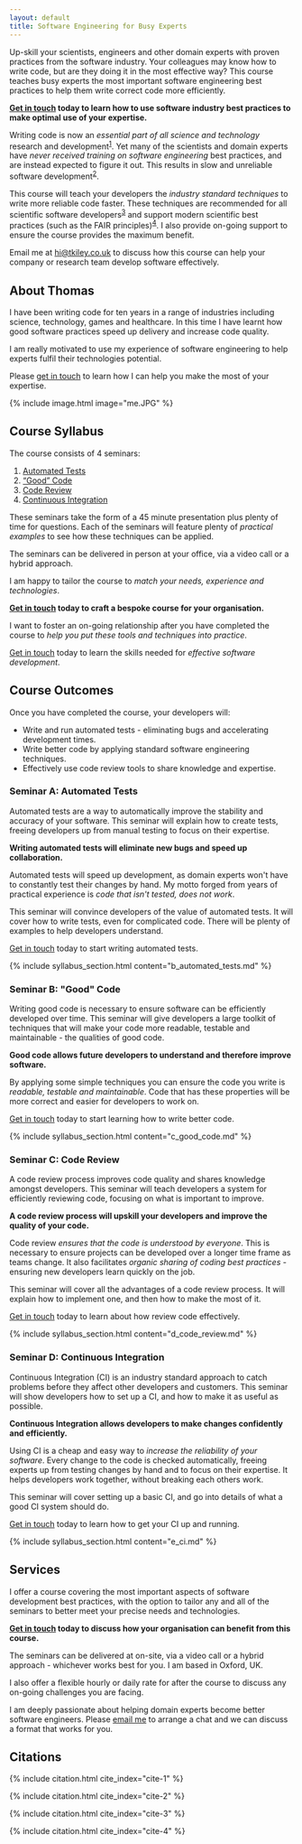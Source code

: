 ```yaml
---
layout: default
title: Software Engineering for Busy Experts
---
```

Up-skill your scientists, engineers and other domain experts with proven practices from the software industry. Your colleagues may know how to write code, but are they doing it in the most effective way? This course teaches busy experts the most important software engineering best practices to help them write correct code more efficiently.

**[Get in touch](mailto:hi@tkiley.co.uk) today to learn how to use software industry best practices to make optimal use of your expertise.**

Writing code is now an _essential part of all science and technology_ research and development<sup>[1](#cite-1)</sup>. Yet many of the scientists and domain experts have _never received training on software engineering_ best practices, and are instead expected to figure it out. This results in slow and unreliable software development<sup>[2](#cite-2)</sup>.

This course will teach your developers the _industry standard techniques_ to write more reliable code faster. These techniques are recommended for all scientific software developers<sup>[3](#cite-3)</sup> and support modern scientific best practices (such as the FAIR principles)<sup>[4](#cite-4)</sup>. I also provide on-going support to ensure the course provides the maximum benefit.

Email me at [hi@tkiley.co.uk](mailto:hi@tkiley.co.uk) to discuss how this course can help your company or research team develop software effectively.

## About Thomas

I have been writing code for ten years in a range of industries including science, technology, games and healthcare. In this time I have learnt how good software practices speed up delivery and increase code quality.

I am really motivated to use my experience of software engineering to help experts fulfil their technologies potential.

Please [get in touch](mailto:hi@tkiley.co.uk) to learn how I can help you make the most of your expertise.

{% include image.html image="me.JPG" %}

## Course Syllabus

The course consists of 4 seminars:

 1. [Automated Tests](#seminar-a-automated-tests)
 2. [“Good” Code](#seminar-b-good-code)
 3. [Code Review](#seminar-c-code-review)
 4. [Continuous Integration](#seminar-d-continuous-integration)

These seminars take the form of a 45 minute presentation plus plenty of time for questions. Each of the seminars will feature plenty of _practical examples_ to see how these techniques can be applied.

The seminars can be delivered in person at your office, via a video call or a hybrid approach.

I am happy to tailor the course to _match your needs, experience and technologies_.

**[Get in touch](mailto:hi@tkiley.co.uk) today to craft a bespoke course for your organisation.**

I want to foster an on-going relationship after you have completed the course to _help you put these tools and techniques into practice_.

[Get in touch](mailto:hi@tkiley.co.uk) today to learn the skills needed for _effective software development_.

## Course Outcomes

Once you have completed the course, your developers will:

* Write and run automated tests - eliminating bugs and accelerating development times.
* Write better code by applying standard software engineering techniques.
* Effectively use code review tools to share knowledge and expertise.

### Seminar A: Automated Tests

Automated tests are a way to automatically improve the stability and accuracy of your software. This seminar will explain how to create tests, freeing developers up from manual testing to focus on their expertise.

**Writing automated tests will eliminate new bugs and speed up collaboration.**

Automated tests will speed up development, as domain experts won't have to constantly test their changes by hand. My motto forged from years of practical experience is _code that isn't tested, does not work_.

This seminar will convince developers of the value of automated tests. It will cover how to write tests, even for complicated code. There will be plenty of examples to help developers understand.

[Get in touch](mailto:hi@tkiley.co.uk) today to start writing automated tests.

{% include syllabus_section.html content="b_automated_tests.md" %}

### Seminar B: "Good" Code

Writing good code is necessary to ensure software can be efficiently developed over time. This seminar will give developers a large toolkit of techniques that will make your code more readable, testable and maintainable - the qualities of good code.

**Good code allows future developers to understand and therefore improve software.**

By applying some simple techniques you can ensure the code you write is _readable, testable and maintainable_. Code that has these properties will be more correct and easier for developers to work on.

[Get in touch](mailto:hi@tkiley.co.uk) today to start learning how to write better code.

{% include syllabus_section.html content="c_good_code.md" %}

### Seminar C: Code Review

A code review process improves code quality and shares knowledge amongst developers. This seminar will teach developers a system for efficiently reviewing code, focusing on what is important to improve.

**A code review process will upskill your developers and improve the quality of your code.**

Code review _ensures that the code is understood by everyone_. This is necessary to ensure projects can be developed over a longer time frame as teams change. It also facilitates _organic sharing of coding best practices_ - ensuring new developers learn quickly on the job.

This seminar will cover all the advantages of a code review process. It will explain how to implement one, and then how to make the most of it.

[Get in touch](mailto:hi@tkiley.co.uk) today to learn about how review code effectively.

{% include syllabus_section.html content="d_code_review.md" %}

### Seminar D: Continuous Integration

Continuous Integration (CI) is an industry standard approach to catch problems before they affect other developers and customers. This seminar will show developers how to set up a CI, and how to make it as useful as possible.

**Continuous Integration allows developers to make changes confidently and efficiently.**

Using CI is a cheap and easy way to _increase the reliability of your software_. Every change to the code is checked automatically, freeing experts up from testing changes by hand and to focus on their expertise. It helps developers work together, without breaking each others work.

This seminar will cover setting up a basic CI, and go into details of what a good CI system should do.

[Get in touch](mailto:hi@tkiley.co.uk) today to learn how to get your CI up and running.

{% include syllabus_section.html content="e_ci.md" %}

## Services

I offer a course covering the most important aspects of software development best practices, with the option to tailor any and all of the seminars to better meet your precise needs and technologies.

**[Get in touch](mailto:hi@tkiley.co.uk) today to discuss how your organisation can benefit from this course.**

The seminars can be delivered at on-site, via a video call or a hybrid approach - whichever works best for you. I am based in Oxford, UK.

I also offer a flexible hourly or daily rate for after the course to discuss any on-going challenges you are facing.

I am deeply passionate about helping domain experts become better software engineers. Please [email me](mailto:hi@tkiley.co.uk) to arrange a chat and we can discuss a format that works for you.

## Citations

{% include citation.html cite_index="cite-1" %}

{% include citation.html cite_index="cite-2" %}

{% include citation.html cite_index="cite-3" %}

{% include citation.html cite_index="cite-4" %}

